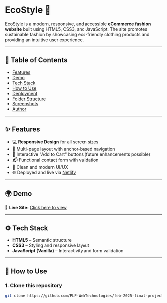 # EcoStyle 🌿

EcoStyle is a modern, responsive, and accessible **eCommerce fashion website** built using HTML5, CSS3, and JavaScript. The site promotes sustainable fashion by showcasing eco-friendly clothing products and providing an intuitive user experience.

---

## 📌 Table of Contents

- [Features](#features)
- [Demo](#demo)
- [Tech Stack](#tech-stack)
- [How to Use](#how-to-use)
- [Deployment](#deployment)
- [Folder Structure](#folder-structure)
- [Screenshots](#screenshots)
- [Author](#author)

---

## ✨ Features

- 💻 **Responsive Design** for all screen sizes
- 🔗 Multi-page layout with anchor-based navigation
- 🎯 Interactive "Add to Cart" buttons (future enhancements possible)
- 📬 Functional contact form with validation
- 💅 Clean and modern UI/UX
- 🌐 Deployed and live via [Netlify](https://www.netlify.com/)

---

## 🌍 Demo

🔗 **Live Site:** [Click here to view](https://your-deployment-link.com)

---

## ⚙️ Tech Stack

- **HTML5** – Semantic structure
- **CSS3** – Styling and responsive layout
- **JavaScript (Vanilla)** – Interactivity and form validation

---

## 🚀 How to Use

### 1. Clone this repository

```bash
git clone https://github.com/PLP-WebTechnologies/feb-2025-final-project-and-deployment-BlessedConso001.git
